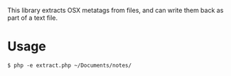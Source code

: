 This library extracts OSX metatags from files, and can write them back as part of a text file.

# Usage

```
$ php -e extract.php ~/Documents/notes/
```
